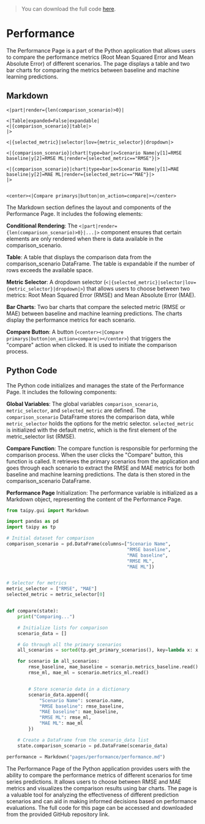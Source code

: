 > You can download the full code [here](https://github.com/Avaiga/taipy-getting-started/tree/develop/src).

# Performance

The Performance Page is a part of the Python application that allows users to compare the performance metrics (Root Mean Squared Error and Mean Absolute Error) of different scenarios. The page displays a table and two bar charts for comparing the metrics between baseline and machine learning predictions.

## Markdown

```
<|part|render={len(comparison_scenario)>0}|

<|Table|expanded=False|expandable|
<|{comparison_scenario}|table|>
|>

<|{selected_metric}|selector|lov={metric_selector}|dropdown|>

<|{comparison_scenario}|chart|type=bar|x=Scenario Name|y[1]=RMSE baseline|y[2]=RMSE ML|render={selected_metric=="RMSE"}|>

<|{comparison_scenario}|chart|type=bar|x=Scenario Name|y[1]=MAE baseline|y[2]=MAE ML|render={selected_metric=="MAE"}|>
|>


<center><|Compare primarys|button|on_action=compare|></center>
```

The Markdown section defines the layout and components of the Performance Page. It includes the following elements:

**Conditional Rendering**: The `<|part|render={len(comparison_scenario)>0}|...|>` component ensures that certain elements are only rendered when there is data available in the comparison_scenario.

**Table**: A table that displays the comparison data from the comparison_scenario DataFrame. The table is expandable if the number of rows exceeds the available space.

**Metric Selector**: A dropdown selector (`<|{selected_metric}|selector|lov={metric_selector}|dropdown|>`) that allows users to choose between two metrics: Root Mean Squared Error (RMSE) and Mean Absolute Error (MAE).

**Bar Charts**: Two bar charts that compare the selected metric (RMSE or MAE) between baseline and machine learning predictions. The charts display the performance metrics for each scenario.

**Compare Button**: A button (`<center><|Compare primarys|button|on_action=compare|></center>`) that triggers the "compare" action when clicked. It is used to initiate the comparison process.

## Python Code

The Python code initializes and manages the state of the Performance Page. It includes the following components:

**Global Variables**: The global variables `comparison_scenario`, `metric_selector`, and `selected_metric` are defined. The `comparison_scenario` DataFrame stores the comparison data, while `metric_selector` holds the options for the metric selector. `selected_metric` is initialized with the default metric, which is the first element of the metric_selector list (RMSE).

**Compare Function**: The compare function is responsible for performing the comparison process. When the user clicks the "Compare" button, this function is called. It retrieves the primary scenarios from the application and goes through each scenario to extract the RMSE and MAE metrics for both baseline and machine learning predictions. The data is then stored in the comparison_scenario DataFrame.

**Performance Page** Initialization: The performance variable is initialized as a Markdown object, representing the content of the Performance Page.

```python
from taipy.gui import Markdown

import pandas as pd
import taipy as tp

# Initial dataset for comparison
comparison_scenario = pd.DataFrame(columns=["Scenario Name",
                                            "RMSE baseline",
                                            "MAE baseline",
                                            "RMSE ML",
                                            "MAE ML"])


# Selector for metrics
metric_selector = ["RMSE", "MAE"]
selected_metric = metric_selector[0]


def compare(state):
    print("Comparing...")

    # Initialize lists for comparison
    scenario_data = []

    # Go through all the primary scenarios
    all_scenarios = sorted(tp.get_primary_scenarios(), key=lambda x: x.creation_date.timestamp())

    for scenario in all_scenarios:
        rmse_baseline, mae_baseline = scenario.metrics_baseline.read()
        rmse_ml, mae_ml = scenario.metrics_ml.read()


        # Store scenario data in a dictionary
        scenario_data.append({
            "Scenario Name": scenario.name,
            "RMSE baseline": rmse_baseline,
            "MAE baseline": mae_baseline,
            "RMSE ML": rmse_ml,
            "MAE ML": mae_ml
        })

    # Create a DataFrame from the scenario_data list
    state.comparison_scenario = pd.DataFrame(scenario_data)

performance = Markdown("pages/performance/performance.md")

```

The Performance Page of the Python application provides users with the ability to compare the performance metrics of different scenarios for time series predictions. It allows users to choose between RMSE and MAE metrics and visualizes the comparison results using bar charts. The page is a valuable tool for analyzing the effectiveness of different prediction scenarios and can aid in making informed decisions based on performance evaluations. The full code for this page can be accessed and downloaded from the provided GitHub repository link.